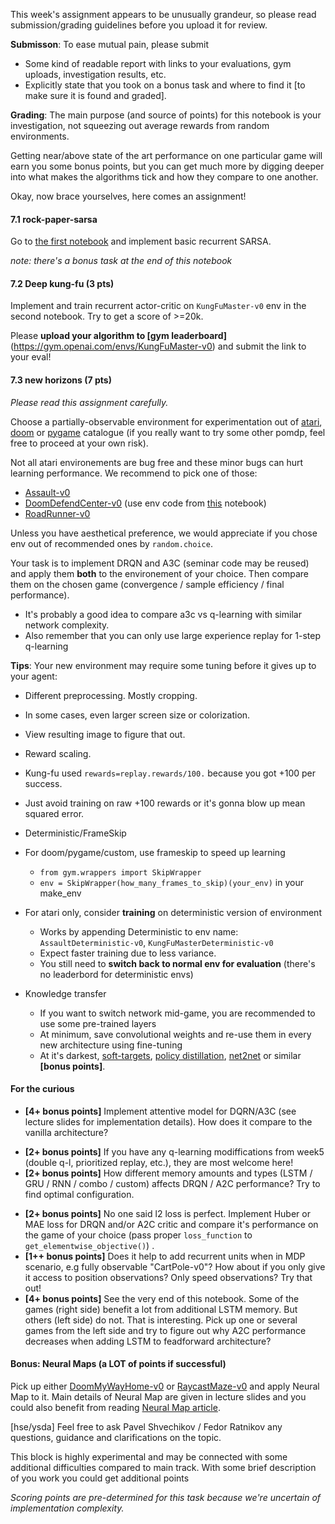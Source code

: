 This week's assignment appears to be unusually grandeur, so please read submission/grading guidelines before you upload it for review.

__Submisson__: To ease mutual pain, please submit
- Some kind of readable report with links to your evaluations, gym uploads, investigation results, etc.
- Explicitly state that you took on a bonus task and where to find it [to make sure it is found and graded].

__Grading__: The main purpose (and source of points) for this notebook is your investigation, not squeezing out average rewards from random environments. 

Getting near/above state of the art performance on one particular game will earn you some bonus points, but you can get much more by digging deeper into what makes the algorithms tick and how they compare to one another.

Okay, now brace yourselves, here comes an assignment!

#### 7.1 rock-paper-sarsa
Go to [the first notebook](https://github.com/yandexdataschool/Practical_RL/blob/master/week7/7.1_rock_paper_scissors.ipynb) and implement basic recurrent SARSA.

_note: there's a bonus task at the end of this notebook_

#### 7.2 Deep kung-fu (3 pts)

Implement and train recurrent actor-critic on `KungFuMaster-v0` env in the second notebook. Try to get a score of >=20k.

Please __upload your algorithm to [gym leaderboard]__(https://gym.openai.com/envs/KungFuMaster-v0) and submit the link to your eval!


#### 7.3 new horizons (7 pts)

_Please read this assignment carefully._

Choose a partially-observable environment for experimentation out of [atari](https://gym.openai.com/envs#atari), [doom](https://gym.openai.com/envs#doom) or [pygame](https://gym.openai.com/envs#pygame) catalogue (if you really want to try some other pomdp, feel free to proceed at your own risk).

Not all atari environements are bug free and these minor bugs can hurt learning performance. 
We recommend to pick one of those:
* [Assault-v0](https://gym.openai.com/envs/Assault-v0) 
* [DoomDefendCenter-v0](https://gym.openai.com/envs/DoomDefendCenter-v0) (use env code from [this](https://github.com/yandexdataschool/Practical_RL/blob/master/week4/Seminar4.2_conv_agent.ipynb) notebook)
* [RoadRunner-v0](https://gym.openai.com/envs/RoadRunner-v0)

Unless you have aesthetical preference, we would appreciate if you chose env out of recommended ones by `random.choice`.

Your task is to implement DRQN and A3C (seminar code may be reused) and apply them __both__ to the environement of your choice. Then compare them on the chosen game (convergence / sample efficiency / final performance).


* It's probably a good idea to compare a3c vs q-learning with similar network complexity. 
* Also remember that you can only use large experience replay for 1-step q-learning


__Tips__:
Your new environment may require some tuning before it gives up to your agent:


* Different preprocessing. Mostly cropping.
 * In some cases, even larger screen size or colorization. 
 * View resulting image to figure that out.


* Reward scaling. 
 * Kung-fu used `rewards=replay.rewards/100.` because you got +100 per success.
 * Just avoid training on raw +100 rewards or it's gonna blow up mean squared error.


* Deterministic/FrameSkip
 * For doom/pygame/custom, use frameskip to speed up learning
   * ```from gym.wrappers import SkipWrapper```
   * ```env = SkipWrapper(how_many_frames_to_skip)(your_env)``` in your make_env
 
 * For atari only, consider __training__ on deterministic version of environment
   * Works by appending Deterministic to env name: `AssaultDeterministic-v0`, `KungFuMasterDeterministic-v0`
   * Expect faster training due to less variance.
   * You still need to __switch back to normal env for evaluation__ (there's no leaderbord for deterministic envs)

* Knowledge transfer
   * If you want to switch network mid-game, you are recommended to use some pre-trained layers
   * At minimum, save convolutional weights and re-use them in every new architecture using fine-tuning
   * At it's darkest, [soft-targets](http://www.kdnuggets.com/2015/05/dark-knowledge-neural-network.html), [policy distillation](https://arxiv.org/pdf/1511.06295.pdf), [net2net](https://arxiv.org/abs/1511.05641) or similar __[bonus points]__.



#### For the curious
- __[4+ bonus points]__ Implement attentive model for DQRN/A3C (see lecture slides for implementation details). How does it compare to the vanilla architecture? 
* __[2+ bonus points]__ If you have any q-learning modiffications from week5 (double q-l, prioritized replay, etc.), they are most welcome here!
* __[2+ bonus points]__ How different memory amounts and types (LSTM / GRU / RNN / combo / custom) affects DRQN / A2C performance? Try to find optimal configuration.
- __[2+ bonus points]__ No one said l2 loss is perfect. Implement Huber or MAE loss for DRQN and/or A2C critic and compare it's performance on the game of your choice (pass proper `loss_function` to `get_elementwise_objective()`) .
- __[1++ bonus points]__ Does it help to add recurrent units when in MDP scenario, e.g fully observable "CartPole-v0"?  How about if you only give it access to position observations? Only speed observations? Try that out!
- __[4+ bonus points]__ See the very end of this notebook. Some of the games (right side) benefit a lot from additional LSTM memory. But others (left side) do not. That is interesting. Pick up one or several games from the left side and try to figure out why A2C performance decreases when adding LSTM to feadforward architecture?

#### Bonus: Neural Maps (a LOT of points if successful)

Pick up either [DoomMyWayHome-v0](https://gym.openai.com/envs/DoomMyWayHome-v0) or  [RaycastMaze-v0](https://gym.openai.com/envs/RaycastMaze-v0) and apply Neural Map to it. Main details of Neural Map are given in lecture slides and you could also benefit from reading [Neural Map article](https://arxiv.org/abs/1702.08360). 

[hse/ysda] Feel free to ask Pavel Shvechikov / Fedor Ratnikov any questions, guidance and clarifications on the topic.

This block is highly experimental and may be connected with some additional difficulties compared to main track. With some brief description of you work you could get additional points

_Scoring points are pre-determined for this task because we're uncertain of implementation complexity._

